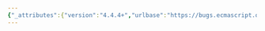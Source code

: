 ```yaml
---
{"_attributes":{"version":"4.4.4+","urlbase":"https://bugs.ecmascript.org/","maintainer":"dherman@mozilla.com"},"bug":{"bug_id":4109,"creation_ts":"2015-03-04 20:24:00 -0800","short_desc":"20.1.3.2: badly placed linebreak","delta_ts":"2015-03-17 16:57:06 -0700","product":"Draft for 6th Edition","component":"editorial issue","version":"Rev 35: March 4, 2015 Release Candidate 2","rep_platform":"All","op_sys":"All","bug_status":"RESOLVED","resolution":"FIXED","priority":"Normal","bug_severity":"minor","everconfirmed":true,"reporter":{"uid":"jmdyck","name":"Michael Dyck"},"assigned_to":{"uid":"allen","name":"Allen Wirfs-Brock"},"long_desc":[{"commentid":13558,"comment_count":0,"who":{"uid":"jmdyck","name":"Michael Dyck"},"bug_when":"2015-03-04 20:24:26 -0800","thetext":"In 20.1.3.2 \"Number.prototype.toExponential ( fractionDigits )\",\nin the alternative version of 12.b.i,\nthe second line says:\n    ... for which n x 10^e–<linebreak>f is closest in value ...\n\nPlease move the linebreak out of the exponent."},{"commentid":13567,"comment_count":1,"who":{"uid":"allen","name":"Allen Wirfs-Brock"},"bug_when":"2015-03-05 08:52:42 -0800","thetext":"fixed in rev36 editor's draft"},{"commentid":13820,"comment_count":2,"who":{"uid":"allen","name":"Allen Wirfs-Brock"},"bug_when":"2015-03-17 16:57:06 -0700","thetext":"in rev36"}]}}
---
```

